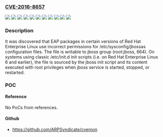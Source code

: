 ### [CVE-2016-8657](https://cve.mitre.org/cgi-bin/cvename.cgi?name=CVE-2016-8657)
![](https://img.shields.io/static/v1?label=Product&message=Red%20Hat%20JBoss%20Enterprise%20Application%20Platform%205%20for%20RHEL%205&color=blue)
![](https://img.shields.io/static/v1?label=Product&message=Red%20Hat%20JBoss%20Enterprise%20Application%20Platform%205%20for%20RHEL%206&color=blue)
![](https://img.shields.io/static/v1?label=Product&message=Red%20Hat%20JBoss%20Enterprise%20Application%20Platform%206.4%20for%20RHEL%205&color=blue)
![](https://img.shields.io/static/v1?label=Product&message=Red%20Hat%20JBoss%20Enterprise%20Application%20Platform%206.4%20for%20RHEL%206&color=blue)
![](https://img.shields.io/static/v1?label=Product&message=Red%20Hat%20JBoss%20Enterprise%20Application%20Platform%206.4%20for%20RHEL%207&color=blue)
![](https://img.shields.io/static/v1?label=Version&message=!%200%3A2.7.18-6.SP5_redhat_1.1.ep6.el5%20&color=brighgreen)
![](https://img.shields.io/static/v1?label=Version&message=!%200%3A2.7.18-6.SP5_redhat_1.1.ep6.el6%20&color=brighgreen)
![](https://img.shields.io/static/v1?label=Version&message=!%200%3A2.7.18-6.SP5_redhat_1.1.ep6.el7%20&color=brighgreen)
![](https://img.shields.io/static/v1?label=Version&message=!%200%3A5.2.0-23.ep5.el5%20&color=brighgreen)
![](https://img.shields.io/static/v1?label=Version&message=!%200%3A5.2.0-23.ep5.el6%20&color=brighgreen)
![](https://img.shields.io/static/v1?label=Vulnerability&message=Incorrect%20Permission%20Assignment%20for%20Critical%20Resource&color=brighgreen)

### Description

It was discovered that EAP packages in certain versions of Red Hat Enterprise Linux use incorrect permissions for /etc/sysconfig/jbossas configuration files. The file is writable to jboss group (root:jboss, 664). On systems using classic /etc/init.d init scripts (i.e. on Red Hat Enterprise Linux 6 and earlier), the file is sourced by the jboss init script and its content executed with root privileges when jboss service is started, stopped, or restarted.

### POC

#### Reference
No PoCs from references.

#### Github
- https://github.com/ARPSyndicate/cvemon

